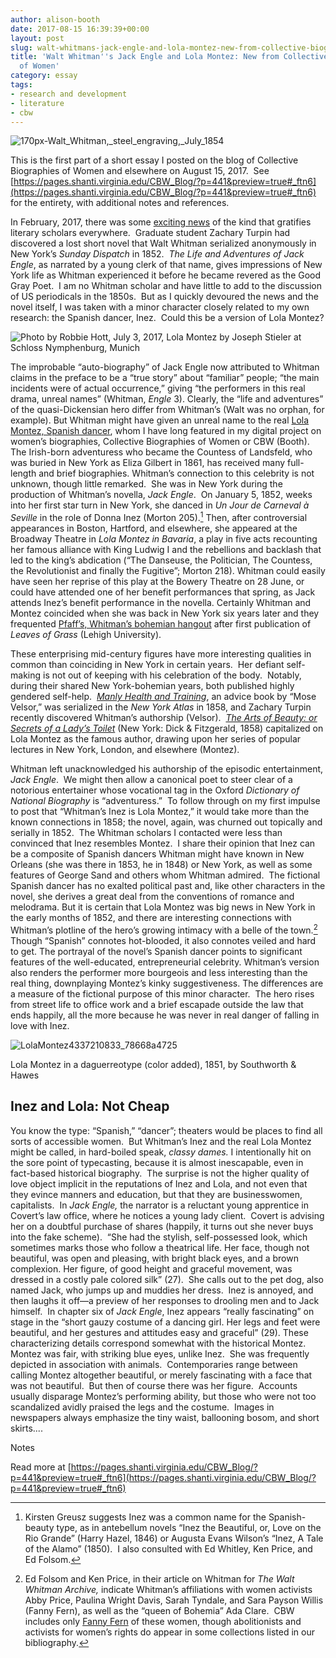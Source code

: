 ```yaml
---
author: alison-booth
date: 2017-08-15 16:39:39+00:00
layout: post
slug: walt-whitmans-jack-engle-and-lola-montez-new-from-collective-biographies-of-women
title: 'Walt Whitman''s Jack Engle and Lola Montez: New from Collective Biographies
  of Women'
category: essay
tags:
- research and development
- literature
- cbw
---
```


![170px-Walt_Whitman,_steel_engraving,_July_1854](http://pages.shanti.virginia.edu/CBW_Blog/files/2017/08/170px-Walt_Whitman_steel_engraving_July_1854.jpeg)

This is the first part of a short essay I posted on the blog of Collective Biographies of Women and elsewhere on August 15, 2017.  See [https://pages.shanti.virginia.edu/CBW_Blog/?p=441&preview=true#_ftn6](https://pages.shanti.virginia.edu/CBW_Blog/?p=441&preview=true#_ftn6) for the entirety, with additional notes and references.


In February, 2017, there was some [exciting news](https://www.theguardian.com/books/2017/feb/21/walt-whitmans-lost-novel-the-life-and-adventures-of-jack-engle-found) of the kind that gratifies literary scholars everywhere.  Graduate student Zachary Turpin had discovered a lost short novel that Walt Whitman serialized anonymously in New York’s _Sunday Dispatch_ in 1852.  _The Life and Adventures of Jack Engle_, as narrated by a young clerk of that name, gives impressions of New York life as Whitman experienced it before he became revered as the Good Gray Poet.  I am no Whitman scholar and have little to add to the discussion of US periodicals in the 1850s.  But as I quickly devoured the news and the novel itself, I was taken with a minor character closely related to my own research: the Spanish dancer, Inez.  Could this be a version of Lola Montez?


![Photo by Robbie Hott, July 3, 2017, Lola Montez by Joseph Stieler at Schloss Nymphenburg, Munich](http://pages.shanti.virginia.edu/CBW_Blog/files/2017/08/LolaMontezPortraitNymphenburg-e1502721352970-300x400.jpeg)


The improbable “auto-biography” of Jack Engle now attributed to Whitman claims in the preface to be a “true story” about “familiar” people; “the main incidents were of actual occurrence,” giving “the performers in this real drama, unreal names” (Whitman, _Engle_ 3). Clearly, the “life and adventures” of the quasi-Dickensian hero differ from Whitman’s (Walt was no orphan, for example). But Whitman might have given an unreal name to the real [Lola Montez, Spanish dancer](http://cbw.iath.virginia.edu/women_display.php?id=14501), whom I have long featured in my digital project on women’s biographies, Collective Biographies of Women or CBW (Booth).  The Irish-born adventuress who became the Countess of Landsfeld, who was buried in New York as Eliza Gilbert in 1861, has received many full-length and brief biographies. Whitman’s connection to this celebrity is not unknown, though little remarked.  She was in New York during the production of Whitman’s novella, _Jack Engle_.  On January 5, 1852, weeks into her first star turn in New York, she danced in _Un Jour de Carneval_ _à Seville_ in the role of Donna Inez (Morton 205).[^1] Then, after controversial appearances in Boston, Hartford, and elsewhere, she appeared at the Broadway Theatre in _Lola Montez in Bavaria_, a play in five acts recounting her famous alliance with King Ludwig I and the rebellions and backlash that led to the king’s abdication (“The Danseuse, the Politician, The Countess, the Revolutionist and finally the Fugitive”; Morton 218). Whitman could easily have seen her reprise of this play at the Bowery Theatre on 28 June, or could have attended one of her benefit performances that spring, as Jack attends Inez’s benefit performance in the novella. Certainly Whitman and Montez coincided when she was back in New York six years later and they frequented [Pfaff’s, Whitman’s bohemian hangout](http://pfaffs.web.lehigh.edu/node/54272) after first publication of _Leaves of Grass_ (Lehigh University).

These enterprising mid-century figures have more interesting qualities in common than coinciding in New York in certain years.  Her defiant self-making is not out of keeping with his celebration of the body.  Notably, during their shared New York-bohemian years, both published highly gendered self-help.  [_Manly Health and Training_](https://www.theguardian.com/books/2016/apr/30/walt-whitman-revealed-as-author-of-manly-health-guide), an advice book by “Mose Velsor,” was serialized in the _New York Atlas_ in 1858, and Zachary Turpin recently discovered Whitman’s authorship (Velsor).  [_The Arts of Beauty: or Secrets of a Lady’s Toilet_](https://books.google.com/books?id=1DQEAAAAYAAJ&printsec=frontcover#v=onepage&q&f=false) (New York: Dick & Fitzgerald, 1858) capitalized on Lola Montez as the famous author, drawing upon her series of popular lectures in New York, London, and elsewhere (Montez).

Whitman left unacknowledged his authorship of the episodic entertainment, _Jack Engle_.  We might then allow a canonical poet to steer clear of a notorious entertainer whose vocational tag in the Oxford _Dictionary of National Biography_ is “adventuress.”  To follow through on my first impulse to post that “Whitman’s Inez is Lola Montez,” it would take more than the known connections in 1858; the novel, again, was churned out topically and serially in 1852.  The Whitman scholars I contacted were less than convinced that Inez resembles Montez.  I share their opinion that Inez can be a composite of Spanish dancers Whitman might have known in New Orleans (she was there in 1853, he in 1848) or New York, as well as some features of George Sand and others whom Whitman admired.  The fictional Spanish dancer has no exalted political past and, like other characters in the novel, she derives a great deal from the conventions of romance and melodrama. But it is certain that Lola Montez was big news in New York in the early months of 1852, and there are interesting connections with Whitman’s plotline of the hero’s growing intimacy with a belle of the town.[^2] Though “Spanish” connotes hot-blooded, it also connotes veiled and hard to get. The portrayal of the novel’s Spanish dancer points to significant features of the well-educated, entrepreneurial celebrity. Whitman’s version also renders the performer more bourgeois and less interesting than the real thing, downplaying Montez’s kinky suggestiveness. The differences are a measure of the fictional purpose of this minor character.  The hero rises from street life to office work and a brief escapade outside the law that ends happily, all the more because he was never in real danger of falling in love with Inez.

![LolaMontez4337210833_78668a4725](http://pages.shanti.virginia.edu/CBW_Blog/files/2017/08/LolaMontez4337210833_78668a4725-314x400.jpg)

Lola Montez in a daguerreotype (color added), 1851, by Southworth & Hawes

## **Inez and Lola: Not Cheap**

You know the type: “Spanish,” “dancer”; theaters would be places to find all sorts of accessible women.  But Whitman’s Inez and the real Lola Montez might be called, in hard-boiled speak, _classy dames._ I intentionally hit on the sore point of typecasting, because it is almost inescapable, even in fact-based historical biography.  The surprise is not the higher quality of love object implicit in the reputations of Inez and Lola, and not even that they evince manners and education, but that they are businesswomen, capitalists.  In _Jack Engle,_ the narrator is a reluctant young apprentice in Covert’s law office, where he notices a young lady client.  Covert is advising her on a doubtful purchase of shares (happily, it turns out she never buys into the fake scheme).  “She had the stylish, self-possessed look, which sometimes marks those who follow a theatrical life. Her face, though not beautiful, was open and pleasing, with bright black eyes, and a brown complexion. Her figure, of good height and graceful movement, was dressed in a costly pale colored silk” (27).  She calls out to the pet dog, also named Jack, who jumps up and muddies her dress.  Inez is annoyed, and then laughs it off&mdash;a preview of her responses to drooling men and to Jack himself.  In chapter six of _Jack Engle_, Inez appears “really fascinating” on stage in the “short gauzy costume of a dancing girl. Her legs and feet were beautiful, and her gestures and attitudes easy and graceful” (29). These characterizing details correspond somewhat with the historical Montez.  Montez was fair, with striking blue eyes, unlike Inez.  She was frequently depicted in association with animals.  Contemporaries range between calling Montez altogether beautiful, or merely fascinating with a face that was not beautiful.  But then of course there was her figure.  Accounts usually disparage Montez’s performing ability, but those who were not too scandalized avidly praised the legs and the costume.  Images in newspapers always emphasize the tiny waist, ballooning bosom, and short skirts....

Notes

[^1]: Kirsten Greusz suggests Inez was a common name for the Spanish-beauty type, as in antebellum novels “Inez the Beautiful, or, Love on the Rio Grande” (Harry Hazel, 1846) or Augusta Evans Wilson’s “Inez, A Tale of the Alamo” (1850).  I also consulted with Ed Whitley, Ken Price, and Ed Folsom.

[^2]: Ed Folsom and Ken Price, in their article on Whitman for _The Walt Whitman Archive,_ indicate Whitman’s affiliations with women activists Abby Price, Paulina Wright Davis, Sarah Tyndale, and Sara Payson Willis (Fanny Fern), as well as the “queen of Bohemia” Ada Clare.  CBW includes only [Fanny Fern](http://cbw.iath.virginia.edu/cbw_db/persons.php?id=9247) of these women, though abolitionists and activists for women’s rights do appear in some collections listed in our bibliography.

Read more at [https://pages.shanti.virginia.edu/CBW_Blog/?p=441&preview=true#_ftn6](https://pages.shanti.virginia.edu/CBW_Blog/?p=441&preview=true#_ftn6)
